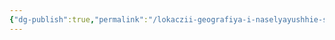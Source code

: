 ```yaml
---
{"dg-publish":true,"permalink":"/lokaczii-geografiya-i-naselyayushhie-sushhestva/bezdna/bezdna-ili-bezdna-vremen/","dgPassFrontmatter":true}
---
```


